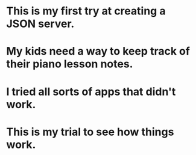 # This is my first try at creating a JSON server.
# My kids need a way to keep track of their piano lesson notes.
# I tried all sorts of apps that didn't work.
# This is my trial to see how things work.


